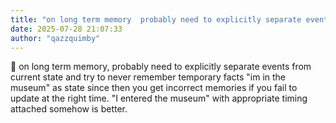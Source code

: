 ```yaml
---
title: "on long term memory  probably need to explicitly separate events from current state and try"
date: 2025-07-28 21:07:33
author: "qazzquimby"
---
```


💭 on long term memory, probably need to explicitly separate events from current state and try to never remember temporary facts "im in the museum" as state since then you get incorrect memories if you fail to update at the right time. "I entered the museum" with appropriate timing attached somehow is better.